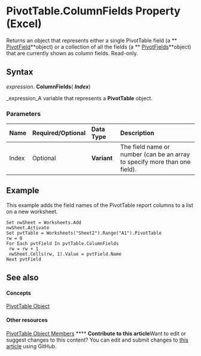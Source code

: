 
# PivotTable.ColumnFields Property (Excel)

Returns an object that represents either a single PivotTable field (a  ** [PivotField](52784960-e2da-b43a-1e37-2d4dae61c6d8.md)**object) or a collection of all the fields (a  ** [PivotFields](018d4cea-09ea-d4be-baef-5fd55062935b.md)**object) that are currently shown as column fields. Read-only.


## Syntax

 _expression_. **ColumnFields**( **_Index_**)

 _expression_A variable that represents a  **PivotTable** object.


### Parameters



|**Name**|**Required/Optional**|**Data Type**|**Description**|
|:-----|:-----|:-----|:-----|
|Index|Optional| **Variant**|The field name or number (can be an array to specify more than one field).|

## Example

This example adds the field names of the PivotTable report columns to a list on a new worksheet.


```
Set nwSheet = Worksheets.Add 
nwSheet.Activate 
Set pvtTable = Worksheets("Sheet2").Range("A1").PivotTable 
rw = 0 
For Each pvtField In pvtTable.ColumnFields 
 rw = rw + 1 
 nwSheet.Cells(rw, 1).Value = pvtField.Name 
Next pvtField
```


## See also


#### Concepts


 [PivotTable Object](a9c1d4a0-78a9-f9a6-6daf-91cb63e45842.md)
#### Other resources


 [PivotTable Object Members](8e8d1692-cf32-63c6-a1f6-54ddcc2a4964.md)
****   **Contribute to this article**Want to edit or suggest changes to this content? You can edit and submit changes to  [this article](https://github.com/jhershey00/VBA_Excel_Test/OpenXMLCon/articles/caae2016-e213-31f0-5ce7-fd8593ad4266.md) using GitHub.

